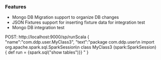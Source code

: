 ### Features
* Mongo DB Migration support to organize DB changes
* JSON Fixtures support for inserting fixture data for integration test
* Mongo DB integration test

POST: http://localhost:9000/sp/runScala
{
	"name":"com.ddp.user.MyClass3",
	"text":"package com.ddp.user\n import org.apache.spark.sql.SparkSession\n class MyClass3 (spark:SparkSession){  def run = {spark.sql(\"show tables\")}} "
}
